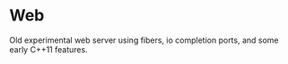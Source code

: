 # Web
Old experimental web server using fibers, io completion ports, and some early C++11 features.
